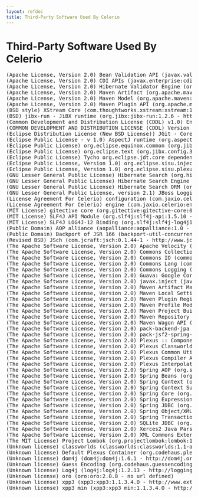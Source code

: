 ```yaml
---
layout: refdoc
title: Third-Party Software Used By Celerio
---
```


# Third-Party Software Used By Celerio

<pre>
(Apache License, Version 2.0) Bean Validation API (javax.validation:validation-api:1.0.0.GA - no url defined)
(Apache License, Version 2.0) CDI APIs (javax.enterprise:cdi-api:1.0 - http://www.seamframework.org/Weld/cdi-api)
(Apache License, Version 2.0) Hibernate Validator Engine (org.hibernate:hibernate-validator:4.3.0.Final - http://validator.hibernate.org/hibernate-validator)
(Apache License, Version 2.0) Maven Artifact (org.apache.maven:maven-artifact:3.3.3 - http://maven.apache.org/ref/3.3.3/maven-artifact)
(Apache License, Version 2.0) Maven Model (org.apache.maven:maven-model:3.3.3 - http://maven.apache.org/ref/3.3.3/maven-model)
(Apache License, Version 2.0) Maven Plugin API (org.apache.maven:maven-plugin-api:3.3.3 - http://maven.apache.org/ref/3.3.3/maven-plugin-api)
(BSD style) XStream Core (com.thoughtworks.xstream:xstream:1.2.2 - no url defined)
(BSD) jibx-run - JiBX runtime (org.jibx:jibx-run:1.2.6 - http://www.jibx.org/core-reactor/main-reactor/jibx-run)
(Common Development and Distribution License (CDDL) v1.0) Enterprise JavaBeans (EJB) 3.0 (javax.persistence:persistence-api:1.0 - http://www.jcp.org/en/jsr/detail?id=220)
(COMMON DEVELOPMENT AND DISTRIBUTION LICENSE (CDDL) Version 1.0) JSR-250 Common Annotations for the JavaTM Platform (javax.annotation:jsr250-api:1.0 - http://jcp.org/aboutJava/communityprocess/final/jsr250/index.html)
(Eclipse Distribution License (New BSD License)) JGit - Core (org.eclipse.jgit:org.eclipse.jgit:1.3.0.201202151440-r - http://www.eclipse.org/jgit//org.eclipse.jgit)
(Eclipse Public License - v 1.0) AspectJ runtime (org.aspectj:aspectjrt:1.8.7 - http://www.aspectj.org)
(Eclipse Public License) org.eclipse.equinox.common (org.jibx.config.3rdparty.org.eclipse:org.eclipse.equinox.common:3.6.0.v20110523 - http://www.eclipse.org)
(Eclipse Public License) org.eclipse.text (org.jibx.config.3rdparty.org.eclipse:org.eclipse.text:3.5.100.v20110505-0800 - http://www.eclipse.org)
(Eclipse Public License) Tycho org.eclipse.jdt.core dependency (Incubation) (org.eclipse.tycho:org.eclipse.jdt.core:3.8.1.v20120125-1544 - http://www.eclipse.org/tycho/)
(Eclipse Public License, Version 1.0) org.eclipse.sisu.inject (org.eclipse.sisu:org.eclipse.sisu.inject:0.3.0 - http://www.eclipse.org/sisu/org.eclipse.sisu.inject/)
(Eclipse Public License, Version 1.0) org.eclipse.sisu.plexus (org.eclipse.sisu:org.eclipse.sisu.plexus:0.3.0 - http://www.eclipse.org/sisu/org.eclipse.sisu.plexus/)
(GNU Lesser General Public License) Hibernate Search (org.hibernate:hibernate-search:4.1.1.Final - http://search.hibernate.org/hibernate-search)
(GNU Lesser General Public License) Hibernate Search Engine (org.hibernate:hibernate-search-engine:4.1.1.Final - http://search.hibernate.org/hibernate-search-engine)
(GNU Lesser General Public License) Hibernate Search ORM (org.hibernate:hibernate-search-orm:4.1.1.Final - http://search.hibernate.org/hibernate-search-orm)
(GNU Lesser General Public License, version 2.1) JBoss Logging 3 (org.jboss.logging:jboss-logging:3.1.0.CR2 - http://www.jboss.org)
(License Agreement For Celerio) configuration (com.jaxio.celerio:configuration:4.0.0-SNAPSHOT - http://www.jaxio.com/documentation/celerio)
(License Agreement For Celerio) engine (com.jaxio.celerio:engine:4.0.0-SNAPSHOT - http://www.jaxio.com/documentation/celerio)
(MIT License) gitective core (org.gitective:gitective-core:0.9.9 - http://gitective.org)
(MIT License) SLF4J API Module (org.slf4j:slf4j-api:1.5.10 - http://www.slf4j.org)
(MIT License) SLF4J LOG4J-12 Binding (org.slf4j:slf4j-log4j12:1.5.10 - http://www.slf4j.org)
(Public Domain) AOP alliance (aopalliance:aopalliance:1.0 - http://aopalliance.sourceforge.net)
(Public Domain) Backport of JSR 166 (backport-util-concurrent:backport-util-concurrent:3.1 - http://backport-jsr166.sourceforge.net/)
(Revised BSD) JSch (com.jcraft:jsch:0.1.44-1 - http://www.jcraft.com/jsch/)
(The Apache Software License, Version 2.0) Apache Velocity (org.apache.velocity:velocity:1.6.2 - http://velocity.apache.org/engine/releases/velocity-1.6.2/)
(The Apache Software License, Version 2.0) Commons Collections (commons-collections:commons-collections:3.2.1 - http://commons.apache.org/collections/)
(The Apache Software License, Version 2.0) Commons IO (commons-io:commons-io:1.4 - http://commons.apache.org/io/)
(The Apache Software License, Version 2.0) Commons Lang (commons-lang:commons-lang:2.4 - http://commons.apache.org/lang/)
(The Apache Software License, Version 2.0) Commons Logging (commons-logging:commons-logging:1.1.1 - http://commons.apache.org/logging)
(The Apache Software License, Version 2.0) Guava: Google Core Libraries for Java (com.google.guava:guava:13.0.1 - http://code.google.com/p/guava-libraries/guava)
(The Apache Software License, Version 2.0) javax.inject (javax.inject:javax.inject:1 - http://code.google.com/p/atinject/)
(The Apache Software License, Version 2.0) Maven Artifact Manager (org.apache.maven:maven-artifact-manager:2.2.1 - http://maven.apache.org/maven-artifact-manager)
(The Apache Software License, Version 2.0) Maven Local Settings Model (org.apache.maven:maven-settings:2.2.1 - http://maven.apache.org/maven-settings)
(The Apache Software License, Version 2.0) Maven Plugin Registry Model (org.apache.maven:maven-plugin-registry:2.2.1 - http://maven.apache.org/maven-plugin-registry)
(The Apache Software License, Version 2.0) Maven Profile Model (org.apache.maven:maven-profile:2.2.1 - http://maven.apache.org/maven-profile)
(The Apache Software License, Version 2.0) Maven Project Builder (org.apache.maven:maven-project:2.2.1 - http://maven.apache.org/maven-project)
(The Apache Software License, Version 2.0) Maven Repository Metadata Model (org.apache.maven:maven-repository-metadata:2.2.1 - http://maven.apache.org/maven-repository-metadata)
(The Apache Software License, Version 2.0) Maven Wagon API (org.apache.maven.wagon:wagon-provider-api:1.0-beta-6 - http://maven.apache.org/wagon/wagon-provider-api)
(The Apache Software License, Version 2.0) pack-backend-jpa (com.jaxio.celerio.packs:pack-backend-jpa:1.0.0 - no url defined)
(The Apache Software License, Version 2.0) pack-jsf2-spring-conversation (com.jaxio.celerio.packs:pack-jsf2-spring-conversation:1.0.0 - no url defined)
(The Apache Software License, Version 2.0) Plexus :: Component Annotations (org.codehaus.plexus:plexus-component-annotations:1.5.5 - http://plexus.codehaus.org/plexus-containers/plexus-component-annotations/)
(The Apache Software License, Version 2.0) Plexus Classworlds (org.codehaus.plexus:plexus-classworlds:2.5.2 - http://plexus.codehaus.org/plexus-classworlds/)
(The Apache Software License, Version 2.0) Plexus Common Utilities (org.codehaus.plexus:plexus-utils:3.0.22 - http://plexus.codehaus.org/plexus-utils)
(The Apache Software License, Version 2.0) Plexus Compiler Api (org.codehaus.plexus:plexus-compiler-api:2.6 - http://plexus.codehaus.org/plexus-components/plexus-compiler/plexus-compiler-api)
(The Apache Software License, Version 2.0) Plexus Interpolation API (org.codehaus.plexus:plexus-interpolation:1.11 - http://plexus.codehaus.org/plexus-components/plexus-interpolation)
(The Apache Software License, Version 2.0) Spring AOP (org.springframework:spring-aop:4.2.2.RELEASE - https://github.com/spring-projects/spring-framework)
(The Apache Software License, Version 2.0) Spring Beans (org.springframework:spring-beans:4.2.2.RELEASE - https://github.com/spring-projects/spring-framework)
(The Apache Software License, Version 2.0) Spring Context (org.springframework:spring-context:4.2.2.RELEASE - https://github.com/spring-projects/spring-framework)
(The Apache Software License, Version 2.0) Spring Context Support (org.springframework:spring-context-support:4.2.2.RELEASE - https://github.com/spring-projects/spring-framework)
(The Apache Software License, Version 2.0) Spring Core (org.springframework:spring-core:4.2.2.RELEASE - https://github.com/spring-projects/spring-framework)
(The Apache Software License, Version 2.0) Spring Expression Language (SpEL) (org.springframework:spring-expression:4.2.2.RELEASE - https://github.com/spring-projects/spring-framework)
(The Apache Software License, Version 2.0) Spring JDBC (org.springframework:spring-jdbc:4.2.2.RELEASE - https://github.com/spring-projects/spring-framework)
(The Apache Software License, Version 2.0) Spring Object/XML Marshalling (org.springframework:spring-oxm:4.2.2.RELEASE - https://github.com/spring-projects/spring-framework)
(The Apache Software License, Version 2.0) Spring Transaction (org.springframework:spring-tx:4.2.2.RELEASE - https://github.com/spring-projects/spring-framework)
(The Apache Software License, Version 2.0) SQLite JDBC (org.xerial:sqlite-jdbc:3.7.2 - http://www.xerial.org/maven/repository/site/xerial/sqlite-jdbc)
(The Apache Software License, Version 2.0) Xerces2 Java Parser (xerces:xercesImpl:2.9.1 - http://xerces.apache.org/xerces2-j)
(The Apache Software License, Version 2.0) XML Commons External Components XML APIs (xml-apis:xml-apis:1.0.b2 - http://xml.apache.org/commons/#external)
(The MIT License) Project Lombok (org.projectlombok:lombok:1.14.8 - http://projectlombok.org)
(Unknown license) classworlds (classworlds:classworlds:1.1-alpha-2 - http://classworlds.codehaus.org/)
(Unknown license) Default Plexus Container (org.codehaus.plexus:plexus-container-default:1.0-alpha-9-stable-1 - no url defined)
(Unknown license) dom4j (dom4j:dom4j:1.6.1 - http://dom4j.org)
(Unknown license) Guess Encoding (org.codehaus.guessencoding:guessencoding:1.1 - no url defined)
(Unknown license) Log4j (log4j:log4j:1.2.13 - http://logging.apache.org/log4j/docs/)
(Unknown license) oro (oro:oro:2.0.8 - no url defined)
(Unknown license) xpp3 (xpp3:xpp3:1.1.3.4.O - http://www.extreme.indiana.edu/xgws/xsoap/xpp/mxp1/)
(Unknown license) xpp3_min (xpp3:xpp3_min:1.1.3.4.O - http://www.extreme.indiana.edu/xgws/xsoap/xpp/mxp1/)
</pre>